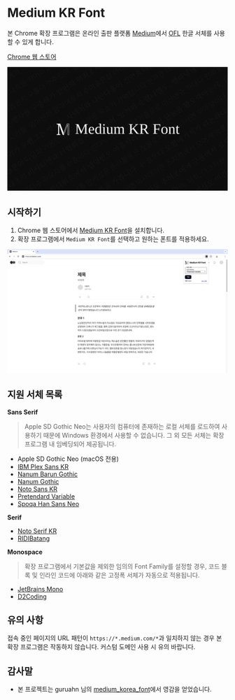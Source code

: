 # Medium KR Font

본 Chrome 확장 프로그램은 온라인 출판 플랫폼 [Medium](https://medium.com)에서 [OFL](https://openfontlicense.org/) 한글 서체를 사용할 수 있게 합니다.

[Chrome 웹 스토어](https://chromewebstore.google.com/detail/medium-kr-font/lkbbjppklcnjoigfnlhmnommkjkbjdgf)

![Medium KR Font](./docs/hero.png)

## 시작하기

1. Chrome 웹 스토어에서 [Medium KR Font](https://chromewebstore.google.com/detail/medium-kr-font/lkbbjppklcnjoigfnlhmnommkjkbjdgf)을 설치합니다.
2. 확장 프로그램에서 `Medium KR Font`를 선택하고 원하는 폰트를 적용하세요.

![Medium 스토리 캡처](./docs/capture.png)

## 지원 서체 목록

**Sans Serif**

> Apple SD Gothic Neo는 사용자의 컴퓨터에 존재하는 로컬 서체를 로드하여 사용하기 때문에 Windows 환경에서 사용할 수 없습니다. 그 외 모든 서체는 확장 프로그램 내 임베딩되어 제공됩니다.

- Apple SD Gothic Neo (macOS 전용)
- [IBM Plex Sans KR](https://www.ibm.com/plex/)
- [Nanum Barun Gothic](https://hangeul.naver.com/font/)
- [Nanum Gothic](https://hangeul.naver.com/font/)
- [Noto Sans KR](https://fonts.google.com/noto/)
- [Pretendard Variable](https://cactus.tistory.com/306/)
- [Spoqa Han Sans Neo](https://spoqa.github.io/spoqa-han-sans/)

**Serif**

- [Noto Serif KR](https://fonts.google.com/noto/)
- [RIDIBatang](https://ridicorp.com/ridibatang/)

**Monospace**

> 확장 프로그램에서 기본값을 제외한 임의의 Font Family를 설정할 경우, 코드 블록 및 인라인 코드에 아래와 같은 고정폭 서체가 자동으로 적용됩니다.

- [JetBrains Mono](https://www.jetbrains.com/lp/mono/)
- [D2Coding](https://github.com/naver/d2codingfont/)

## 유의 사항

접속 중인 페이지의 URL 패턴이 `https://*.medium.com/*`과 일치하지 않는 경우 본 확장 프로그램은 작동하지 않습니다. 커스텀 도메인 사용 시 유의 바랍니다.

## 감사말

- 본 프로젝트는 guruahn 님의 [medium_korea_font](https://github.com/guruahn/medium_korea_font)에서 영감을 얻었습니다.
